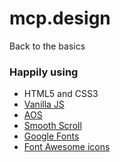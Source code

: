 # mcp.design

Back to the basics

### Happily using

- HTML5 and CSS3
- [Vanilla JS](http://vanilla-js.com/)
- [AOS](https://github.com/michalsnik/aos)
- [Smooth Scroll](https://github.com/cferdinandi/smooth-scroll)
- [Google Fonts](https://fonts.google.com)
- [Font Awesome icons](https://fontawesome.com/)